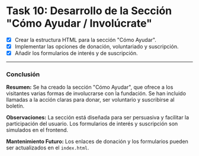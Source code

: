 # **Task 10: Desarrollo de la Sección "Cómo Ayudar / Involúcrate"**

*   [x] Crear la estructura HTML para la sección "Cómo Ayudar".
*   [x] Implementar las opciones de donación, voluntariado y suscripción.
*   [x] Añadir los formularios de interés y de suscripción.

---

### **Conclusión**

**Resumen:** Se ha creado la sección "Cómo Ayudar", que ofrece a los visitantes varias formas de involucrarse con la fundación. Se han incluido llamadas a la acción claras para donar, ser voluntario y suscribirse al boletín.

**Observaciones:** La sección está diseñada para ser persuasiva y facilitar la participación del usuario. Los formularios de interés y suscripción son simulados en el frontend.

**Mantenimiento Futuro:** Los enlaces de donación y los formularios pueden ser actualizados en el `index.html`.